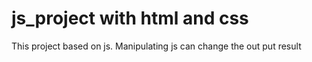 # js_project with html and css
This project based on js.
Manipulating js can change the out put result


